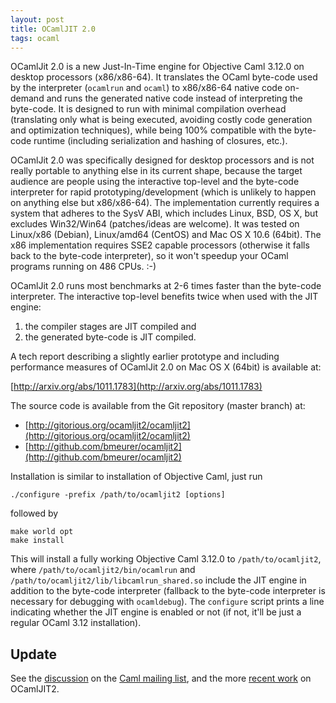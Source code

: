 ```yaml
---
layout: post
title: OCamlJIT 2.0
tags: ocaml
---
```


OCamlJit 2.0 is a new Just-In-Time engine for Objective Caml 3.12.0 on desktop processors
(x86/x86-64). It translates the OCaml byte-code used by the interpreter (`ocamlrun` and `ocaml`)
to x86/x86-64 native code on-demand and runs the generated native code instead of interpreting
the byte-code. It is designed to run with minimal compilation overhead (translating only what
is being executed, avoiding costly code generation and optimization techniques), while being
100% compatible with the byte-code runtime (including serialization and hashing of closures,
etc.).

OCamlJit 2.0 was specifically designed for desktop processors and is not really portable to
anything else in its current shape, because the target audience are people using the interactive
top-level and the byte-code interpreter for rapid prototyping/development (which is unlikely to
happen on anything else but x86/x86-64). The implementation currently requires a system that
adheres to the SysV ABI, which includes Linux, BSD, OS X, but excludes Win32/Win64
(patches/ideas are welcome). It was tested on Linux/x86 (Debian), Linux/amd64 (CentOS) and Mac
OS X 10.6 (64bit). The x86 implementation requires SSE2 capable processors (otherwise it falls
back to the byte-code interpreter), so it won't speedup your OCaml programs running on
486 CPUs. :-)

OCamlJit 2.0 runs most benchmarks at 2-6 times faster than the byte-code interpreter. The
interactive top-level benefits twice when used with the JIT engine:

1. the compiler stages are JIT compiled and
1. the generated byte-code is JIT compiled.

A tech report describing a slightly earlier prototype and including performance measures of
OCamlJit 2.0 on Mac OS X (64bit) is available at:

[http://arxiv.org/abs/1011.1783](http://arxiv.org/abs/1011.1783)

The source code is available from the Git repository (master branch) at:

- [http://gitorious.org/ocamljit2/ocamljit2](http://gitorious.org/ocamljit2/ocamljit2)
- [http://github.com/bmeurer/ocamljit2](http://github.com/bmeurer/ocamljit2)

Installation is similar to installation of Objective Caml, just run

```
./configure -prefix /path/to/ocamljit2 [options]
```

followed by

```
make world opt
make install
```

This will install a fully working Objective Caml 3.12.0 to `/path/to/ocamljit2`, where
`/path/to/ocamljit2/bin/ocamlrun` and `/path/to/ocamljit2/lib/libcamlrun_shared.so` include
the JIT engine in addition to the byte-code interpreter (fallback to the byte-code interpreter
is necessary for debugging with `ocamldebug`). The `configure` script prints a line indicating
whether the JIT engine is enabled or not (if not, it'll be just a regular OCaml 3.12
installation).

## Update

See the [discussion](http://caml.inria.fr/pub/ml-archives/caml-list/2010/11/7d46cc65289d9b9def4f7ff4e2e6258a.en.html) on the [Caml mailing list](http://caml.inria.fr/pub/ml-archives/caml-list/index.en.html), and the more [recent work](/2010/11/30/ocamljit2-vs-ocamljit) on OCamlJIT2.
